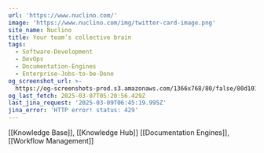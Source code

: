 ```yaml
---
url: 'https://www.nuclino.com/'
image: 'https://www.nuclino.com/img/twitter-card-image.png'
site_name: Nuclino
title: Your team’s collective brain
tags:
  - Software-Development
  - DevOps
  - Documentation-Engines
  - Enterprise-Jobs-to-be-Done
og_screenshot_url: >-
  https://og-screenshots-prod.s3.amazonaws.com/1366x768/80/false/80d1017caa5faa7f717416861a36234193a78db9014a7ec439cb36969fdafbe8.jpeg
og_last_fetch: 2025-03-07T05:20:56.429Z
last_jina_request: '2025-03-09T06:45:19.995Z'
jina_error: 'HTTP error! status: 429'
---
```

[[Knowledge Base]], [[Knowledge Hub]]
[[Documentation Engines]], [[Workflow Management]]
